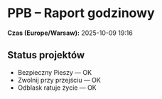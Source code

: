# PPB – Raport godzinowy
**Czas (Europe/Warsaw):** 2025-10-09 19:16

## Status projektów
- Bezpieczny Pieszy — OK
- Zwolnij przy przejściu — OK
- Odblask ratuje życie — OK

